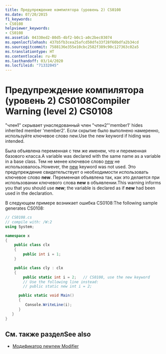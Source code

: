 ```yaml
---
title: Предупреждение компилятора (уровень 2) CS0108
ms.date: 07/20/2015
f1_keywords:
- CS0108
helpviewer_keywords:
- CS0108
ms.assetid: 04330ed2-80d5-4bf2-b0c1-a0c2bec03074
ms.openlocfilehash: 437b5fb3cea25afcd50dfe33f28f60bdfa2b34cd
ms.sourcegitcommit: 7588136e355e10cbc2582f389c90c127363c02a5
ms.translationtype: HT
ms.contentlocale: ru-RU
ms.lasthandoff: 03/14/2020
ms.locfileid: "71332045"
---
```

# <a name="compiler-warning-level-2-cs0108"></a><span data-ttu-id="8898a-102">Предупреждение компилятора (уровень 2) CS0108</span><span class="sxs-lookup"><span data-stu-id="8898a-102">Compiler Warning (level 2) CS0108</span></span>

<span data-ttu-id="8898a-103">"член1" скрывает унаследованный член "член2"</span><span class="sxs-lookup"><span data-stu-id="8898a-103">'member1' hides inherited member 'member2'.</span></span> <span data-ttu-id="8898a-104">Если скрытие было выполнено намеренно, используйте ключевое слово new.</span><span class="sxs-lookup"><span data-stu-id="8898a-104">Use the new keyword if hiding was intended.</span></span>

 <span data-ttu-id="8898a-105">Была объявлена переменная с тем же именем, что и переменная базового класса.</span><span class="sxs-lookup"><span data-stu-id="8898a-105">A variable was declared with the same name as a variable in a base class.</span></span> <span data-ttu-id="8898a-106">Тем не менее ключевое слово [new](../keywords/new-modifier.md) не использовалось.</span><span class="sxs-lookup"><span data-stu-id="8898a-106">However, the [new](../keywords/new-modifier.md) keyword was not used.</span></span> <span data-ttu-id="8898a-107">Это предупреждение свидетельствует о необходимости использовать ключевое слово **new**. Переменная объявлена так, как это делается при использовании ключевого слова **new** в объявлении.</span><span class="sxs-lookup"><span data-stu-id="8898a-107">This warning informs you that you should use **new**; the variable is declared as if **new** had been used in the declaration.</span></span>

 <span data-ttu-id="8898a-108">В следующем примере возникает ошибка CS0108:</span><span class="sxs-lookup"><span data-stu-id="8898a-108">The following sample generates CS0108:</span></span>

```csharp
// CS0108.cs
// compile with: /W:2
using System;

namespace x
{
    public class clx
    {
        public int i = 1;
    }

    public class cly : clx
    {
        public static int i = 2;   // CS0108, use the new keyword
        // Use the following line instead:
        // public static new int i = 2;

      public static void Main()
      {
         Console.WriteLine(i);
      }
   }
}
```

## <a name="see-also"></a><span data-ttu-id="8898a-109">См. также раздел</span><span class="sxs-lookup"><span data-stu-id="8898a-109">See also</span></span>

- [<span data-ttu-id="8898a-110">Модификатор new</span><span class="sxs-lookup"><span data-stu-id="8898a-110">new Modifier</span></span>](../keywords/new-modifier.md)
